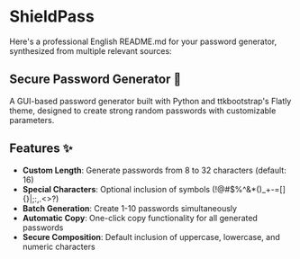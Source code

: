 # ShieldPass


Here's a professional English README.md for your password generator, synthesized from multiple relevant sources:

## Secure Password Generator 🔐

A GUI-based password generator built with Python and ttkbootstrap's Flatly theme, designed to create strong random passwords with customizable parameters.

## Features ✨
- **Custom Length**: Generate passwords from 8 to 32 characters (default: 16)
- **Special Characters**: Optional inclusion of symbols (!@#$%^&*()_+-=[]{}|;:,.<>?)
- **Batch Generation**: Create 1-10 passwords simultaneously
- **Automatic Copy**: One-click copy functionality for all generated passwords
- **Secure Composition**: Default inclusion of uppercase, lowercase, and numeric characters
